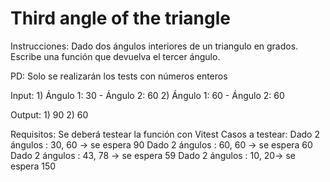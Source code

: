 # Third angle of the triangle

Instrucciones:
Dado dos ángulos interiores de un triangulo en grados.
Escribe una función que devuelva el tercer ángulo.

PD: Solo se realizarán los tests con números enteros

Input: 1) Ángulo 1: 30 - Ángulo 2: 60
2) Ángulo 1: 60 - Ángulo 2: 60

Output: 1) 90
2) 60

Requisitos:
Se deberá testear la función con Vitest
Casos a testear:
Dado 2 ángulos : 30, 60 -> se espera 90
Dado 2 ángulos : 60, 60 -> se espera 60
Dado 2 ángulos : 43, 78 -> se espera 59
Dado 2 ángulos : 10, 20-> se espera 150